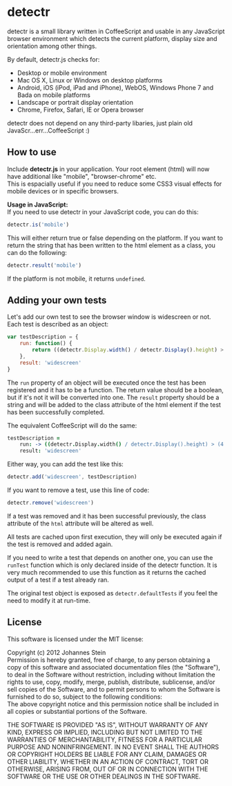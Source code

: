 detectr
=======

detectr is a small library written in CoffeeScript and usable in any JavaScript browser environment which detects the current platform, display size and orientation among other things.

By default, detectr.js checks for:
* Desktop or mobile environment
* Mac OS X, Linux or Windows on desktop platforms
* Android, iOS (iPod, iPad and iPhone), WebOS, Windows Phone 7 and Bada on mobile platforms
* Landscape or portrait display orientation
* Chrome, Firefox, Safari, IE or Opera browser

detectr does not depend on any third-party libaries, just plain old JavaScr...err...CoffeeScript :)

How to use
----------

Include __detectr.js__ in your application. Your root element (html) will now have additional like "mobile", "browser-chrome" etc.  
This is espacially useful if you need to reduce some CSS3 visual effects for mobile devices or in specific browsers.  

__Usage in JavaScript:__  
If you need to use detectr in your JavaScript code, you can do this:

```javascript
detectr.is('mobile')
```

This will either return true or false depending on the platform. If you want to return the string that has been written to the html element as a class, you can do the following:

```javascript
detectr.result('mobile')
```

If the platform is not mobile, it returns `undefined`.

Adding your own tests
---------------------

Let's add our own test to see the browser window is widescreen or not. Each test is described as an object:

```javascript
var testDescription = {
	run: function() {
		return ((detectr.Display.width() / detectr.Display().height) > (4 / 3));
	},
	result: 'widescreen'
}
```

The `run` property of an object will be executed once the test has been registered and it has to be a function. The return value should be a boolean, but if it's not it will be converted into one. The `result` property should be a string and will be added to the class attribute of the html element if the test has been successfully completed.

The equivalent CoffeeScript will do the same:

```coffeescript
testDescription =
	run: -> ((detectr.Display.width() / detectr.Display().height) > (4 / 3))
	result: 'widescreen'
```

Either way, you can add the test like this:

```javascript
detectr.add('widescreen', testDescription)
```

If you want to remove a test, use this line of code:

```javascript
detectr.remove('widescreen')
```

If a test was removed and it has been successful previously, the class attribute of the `html` attribute will be altered as well.

All tests are cached upon first execution, they will only be executed again if the test is removed and added again.


If you need to write a test that depends on another one, you can use the `runTest` function which is only declared inside of the detectr function. It is very much recommended to use this function as it returns the cached output of a test if a test already ran.


The original test object is exposed as `detectr.defaultTests` if you feel the need to modify it at run-time.

License
-------

This software is licensed under the MIT license:

Copyright (c) 2012 Johannes Stein  
Permission is hereby granted, free of charge, to any person obtaining a copy of this software and associated documentation files (the "Software"), to deal in the Software without restriction, including without limitation the rights to use, copy, modify, merge, publish, distribute, sublicense, and/or sell copies of the Software, and to permit persons to whom the Software is furnished to do so, subject to the following conditions:  
The above copyright notice and this permission notice shall be included in all copies or substantial portions of the Software.  

THE SOFTWARE IS PROVIDED "AS IS", WITHOUT WARRANTY OF ANY KIND, EXPRESS OR IMPLIED, INCLUDING BUT NOT LIMITED TO THE WARRANTIES OF MERCHANTABILITY, FITNESS FOR A PARTICULAR PURPOSE AND NONINFRINGEMENT. IN NO EVENT SHALL THE AUTHORS OR COPYRIGHT HOLDERS BE LIABLE FOR ANY CLAIM, DAMAGES OR OTHER LIABILITY, WHETHER IN AN ACTION OF CONTRACT, TORT OR OTHERWISE, ARISING FROM, OUT OF OR IN CONNECTION WITH THE SOFTWARE OR THE USE OR OTHER DEALINGS IN THE SOFTWARE.